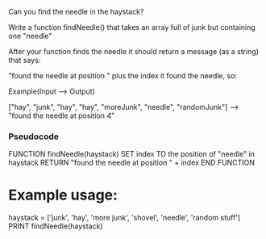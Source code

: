 Can you find the needle in the haystack?

Write a function findNeedle() that takes an array full of junk but containing one "needle"

After your function finds the needle it should return a message (as a string) that says:

"found the needle at position " plus the index it found the needle, so:

Example(Input --> Output)

["hay", "junk", "hay", "hay", "moreJunk", "needle", "randomJunk"] --> "found the needle at position 4" 

### Pseudocode
FUNCTION findNeedle(haystack)
    SET index TO the position of "needle" in haystack
    RETURN "found the needle at position " + index
END FUNCTION

# Example usage:
haystack = ['junk', 'hay', 'more junk', 'shovel', 'needle', 'random stuff']
PRINT findNeedle(haystack)
